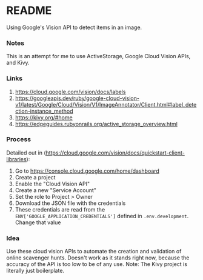 # README

Using Google's Vision API to detect items in an image.

### Notes

This is an attempt for me to use ActiveStorage, Google Cloud Vision APIs, and Kivy.

### Links

1. https://cloud.google.com/vision/docs/labels
1. https://googleapis.dev/ruby/google-cloud-vision-v1/latest/Google/Cloud/Vision/V1/ImageAnnotator/Client.html#label_detection-instance_method
1. https://kivy.org/#home
1. https://edgeguides.rubyonrails.org/active_storage_overview.html

### Process

Detailed out in (https://cloud.google.com/vision/docs/quickstart-client-libraries):

1. Go to https://console.cloud.google.com/home/dashboard
1. Create a project
1. Enable the "Cloud Vision API"
1. Create a new "Service Account"
1. Set the role to Project > Owner
1. Download the JSON file with the credentials
1. These credentials are read from the `ENV['GOOGLE_APPLICATION_CREDENTIALS']` defined in `.env.development`. Change that value

### Idea

Use these cloud vision APIs to automate the creation and validation of online scavenger hunts. Doesn't work as it stands right now, because the accuracy of the API is too low to be of any use. Note: The Kivy project is literally just boilerplate.
